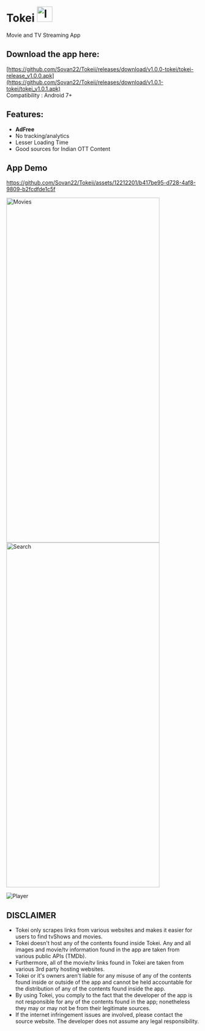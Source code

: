 # Tokei    <img src="https://github.com/Sovan22/Tokeii/blob/master/app/tokei_logo.jpeg" width="40" height="40" alt="Image Description">
Movie and TV Streaming App 


## Download the app here:
[https://github.com/Sovan22/Tokeii/releases/download/v1.0.0-tokei/tokei-release_v1.0.0.apk](https://github.com/Sovan22/Tokeii/releases/download/v1.0.1-tokei/tokei_v1.0.1.apk) <br>
Compatibility : Android 7+

## Features:
+ **AdFree**
+ No tracking/analytics
+ Lesser Loading Time
+ Good sources for Indian OTT Content

## App Demo

https://github.com/Sovan22/Tokeii/assets/12212201/b417be95-d728-4af8-9809-b2fcdfde1c5f



<img src="https://github.com/Sovan22/Tokeii/blob/master/app/movies.jpg" width="400" height="900" alt="Movies">  <img src="https://github.com/Sovan22/Tokeii/blob/master/app/search.jpg" width="400" height="900" alt="Search">

<img src="https://github.com/Sovan22/Tokeii/blob/master/app/player.jpg"  alt="Player">

## DISCLAIMER

+ Tokei only scrapes links from various websites and makes it easier for users to find tvShows and movies. 
+ Tokei doesn't host any of the contents found inside Tokei. Any and all images and movie/tv information found in the app are taken from various public APIs (TMDb). 
+ Furthermore, all of the movie/tv links found in Tokei are taken from various 3rd party hosting websites.
+ Tokei or it's owners aren't liable for any misuse of any of the contents found inside or outside of the app and cannot be held accountable for the distribution of any of the contents found inside the app. 
+ By using Tokei, you comply to the fact that the developer of the app is not responsible for any of the contents found in the app; nonetheless they may or may not be from their legitimate sources. 
+ If the internet infringement issues are involved, please contact the source website. The developer does not assume any legal responsibility.
